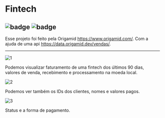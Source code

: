 # Fintech 
![badge](https://img.shields.io/badge/React-323330?style=for-the-badge&logo=react&logoColor=61DAFB)
![badge](https://img.shields.io/badge/TypeScript-323330?style=for-the-badge&logo=typescript&logoColor=ffffff)
----

Esse projeto foi feito pela Origamid https://www.origamid.com/. 
Com a ajuda de uma api https://data.origamid.dev/vendas/.

---

![1](https://github.com/harleiaki/Fintech/assets/96266332/1c30d1e7-2c71-48fb-89d6-f481c7400aa3)

Podemos visualizar faturamento de uma fintech dos últimos 90 dias, valores de venda, recebimento e processamento na moeda local.

![2](https://github.com/harleiaki/Fintech/assets/96266332/bf286b9d-bd87-4298-b594-c8ad8e5f9d7f)

Podemos ver também os IDs dos clientes, nomes e valores pagos.

![3](https://github.com/harleiaki/Fintech/assets/96266332/3ed895f1-ba64-47ed-ad8b-62f2ca3e3497)

Status e a forma de pagamento.

